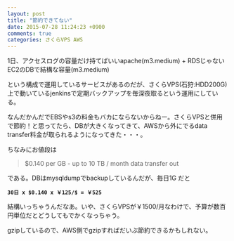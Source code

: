 ```yaml
---
layout: post
title: "節約できてない"
date: 2015-07-28 11:24:23 +0900
comments: true
categories: さくらVPS AWS
---
```


1日、アクセスログの容量だけ持てばいいapache(m3.medium) + RDSじゃないEC2のDBで結構な容量(m3.medium)

という構成で運用しているサービスがあるのだが、さくらVPS(石狩:HDD200G)上で動いているjenkinsで定期バックアップを毎深夜取るという運用にしている。

なんだかんだでEBSやs3の料金もバカにならないからねー。さくらVPSと併用で節約！と思ってたら、DBが大きくなってきて、AWSから外にでるdata transfer料金が取られるようになってきた・・・。

ちなみにお値段は

> $0.140 per GB - up to 10 TB / month data transfer out

である。DBはmysqldumpでbackupしているんだが、毎日1G だと

**`30日 x $0.140 x ￥125/$ = ￥525`**

結構いっちゃうんだなあ。いや、さくらVPSが￥1500/月なわけで、予算が数百円単位だとどうしてもでかくなっちゃう。

gzipしているので、AWS側でgzipすればだいぶ節約できるかもしれない。
